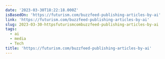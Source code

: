 ```yaml
---
date: '2023-03-30T18:22:18.000Z'
isBasedOn: 'https://futurism.com/buzzfeed-publishing-articles-by-ai'
link: 'https://futurism.com/buzzfeed-publishing-articles-by-ai'
slug: 2023-03-30-httpsfuturismcombuzzfeed-publishing-articles-by-ai
tags:
  - ai
  - media
  - Tech
title: 'https://futurism.com/buzzfeed-publishing-articles-by-ai'
---
```


